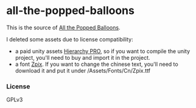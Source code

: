 # all-the-popped-balloons

This is the source of [All the Popped Balloons](https://houkanshan.itch.io/all-the-popped-balloons).

I deleted some assets due to license compatibility:

- a paid unity assets [Hierarchy PRO](https://assetstore.unity.com/packages/tools/utilities/hierarchy-pro-auto-highlighter-89542), so if you want to compile the unity project, you'll need to buy and import it in the project.
- a font [Zpix](https://github.com/SolidZORO/zpix-pixel-font). If you want to change the chinese text, you'll need to download it and put it under /Assets/Fonts/Cn/Zpix.ttf

### License

GPLv3
